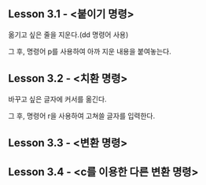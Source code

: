 Lesson 3.1 - <붙이기 명령>
-----------------------

옮기고 싶은 줄을 지운다.(dd 명령어 사용)  

그 후, 명령어 p를 사용하여 아까 지운 내용을 붙여놓는다.

Lesson 3.2 - <치환 명령>
-----------------------
바꾸고 싶은 글자에 커서를 옮긴다.  
 
그 후, 명령어 r을 사용하여 고쳐쓸 글자를 입력한다.


Lesson 3.3 - <변환 명령>
-----------------------


Lesson 3.4 - <c를 이용한 다른 변환 명령>
------------------------------------

